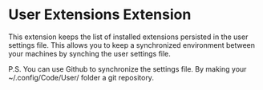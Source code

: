 # User Extensions Extension

This extension keeps the list of installed extensions persisted in the user settings file.
This allows you to keep a synchronized environment between your machines by synching the user settings file.

P.S. You can use Github to synchronize the settings file. By making your ~/.config/Code/User/ folder a git repository.
